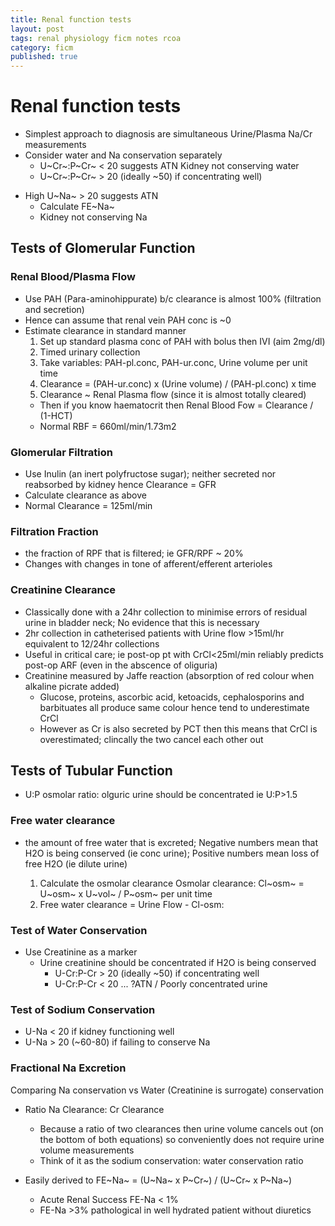 ```yaml
---
title: Renal function tests
layout: post
tags: renal physiology ficm notes rcoa
category: ficm
published: true
---
```


# Renal function tests

* Simplest approach to diagnosis are simultaneous Urine/Plasma Na/Cr measurements
* Consider water and Na conservation separately
    * U~Cr~:P~Cr~ < 20 suggests ATN Kidney not conserving water
    * U~Cr~:P~Cr~ > 20 (ideally ~50) if concentrating well)

- High U~Na~ > 20 suggests ATN
    - Calculate FE~Na~
    - Kidney not conserving Na

## Tests of Glomerular Function

### Renal Blood/Plasma Flow

* Use PAH (Para-aminohippurate) b/c clearance is almost 100% (filtration and secretion)
* Hence can assume that renal vein PAH conc is ~0
* Estimate clearance in standard manner
    1. Set up standard plasma conc of PAH with bolus then IVI (aim 2mg/dl)
    2. Timed urinary collection
    3. Take variables: PAH-pl.conc, PAH-ur.conc, Urine volume per unit time
    4. Clearance = (PAH-ur.conc) x (Urine volume) / (PAH-pl.conc) x time
    5. Clearance ~ Renal Plasma flow (since it is almost totally cleared)
    * Then if you know haematocrit then Renal Blood Fow = Clearance / (1-HCT)
    * Normal RBF = 660ml/min/1.73m2

### Glomerular Filtration

* Use Inulin (an inert polyfructose sugar); neither secreted nor reabsorbed by kidney hence Clearance = GFR
* Calculate clearance as above
* Normal Clearance = 125ml/min

### Filtration Fraction

* the fraction of RPF that is filtered; ie GFR/RPF ~ 20%
* Changes with changes in tone of afferent/efferent arterioles

### Creatinine Clearance

* Classically done with a 24hr collection to minimise errors of residual urine in bladder neck; No evidence that this is necessary
* 2hr collection in catheterised patients with Urine flow >15ml/hr equivalent to 12/24hr collections
* Useful in critical care; ie post-op pt with CrCl<25ml/min reliably predicts post-op ARF (even in the abscence of oliguria)
* Creatinine measured by Jaffe reaction (absorption of red colour when alkaline picrate added)
    * Glucose, proteins, ascorbic acid, ketoacids, cephalosporins and barbituates all produce same colour hence tend to underestimate CrCl
    * However as Cr is also secreted by PCT then this means that CrCl is overestimated; clincally the two cancel each other out

## Tests of Tubular Function

* U:P osmolar ratio: olguric urine should be concentrated ie U:P>1.5

### Free water clearance

* the amount of free water that is excreted; Negative numbers mean that H2O is being conserved (ie conc urine); Positive numbers mean loss of free H2O (ie dilute urine)

    1. Calculate the osmolar clearance
        Osmolar clearance: Cl~osm~ = U~osm~ x U~vol~ / P~osm~ per unit time
    2. Free water clearance = Urine Flow - Cl-osm:

### Test of Water Conservation

* Use Creatinine as a marker
    * Urine creatinine should be concentrated if H2O is being conserved
        * U-Cr:P-Cr > 20 (ideally ~50) if concentrating well
        * U-Cr:P-Cr < 20 ... ?ATN / Poorly concentrated urine

### Test of Sodium Conservation

* U-Na < 20 if kidney functioning well
* U-Na > 20 (~60-80) if failing to conserve Na

### Fractional Na Excretion

Comparing Na conservation vs Water (Creatinine is surrogate) conservation

* Ratio Na Clearance: Cr Clearance
    - Because a ratio of two clearances then urine volume cancels out (on the bottom of both equations) so conveniently does not require urine volume measurements
    - Think of it as the sodium conservation: water conservation ratio
    
* Easily derived to FE~Na~ = (U~Na~ x P~Cr~) / (U~Cr~ x P~Na~)
    * Acute Renal Success FE-Na < 1%
    * FE-Na >3% pathological in well hydrated patient without diuretics